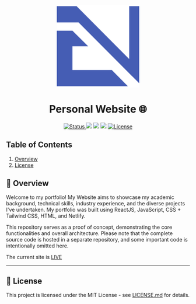 <div align="center">
    <img width=45% src="./src/assets/media/Logo.png">
    <h1>Personal Website 🌐</h1>
    <a href="https://eduardonunez.dev">
        <img alt="Status" src="https://img.shields.io/badge/Status-Live-brightgreen">
    </a>
    <img src="https://img.shields.io/badge/JavaScript-F7DF1E?style=flat&logo=javascript&logoColor=black">
    <img src="https://img.shields.io/badge/HTML5-E34F26?style=flat&logo=html5&logoColor=white">
    <img src="https://img.shields.io/badge/TailwindCSS-38B2AC?style=flat&logo=tailwind-css&logoColor=white">
    <a href="https://opensource.org/licenses/MIT">
        <img alt="License" src="https://img.shields.io/badge/License-MIT-blue.svg?style=flat">
    </a>
</div>

## Table of Contents

1. [Overview](#-overview)
2. [License](#-license)

## 🌟 Overview

Welcome to my portfolio! My Website aims to showcase my academic background, technical skills, industry experience, and the diverse projects I've undertaken. My portfolio was built using ReactJS, JavaScript, CSS + Tailwind CSS, HTML, and Netlify.

This repository serves as a proof of concept, demonstrating the core functionalities and overall architecture. Please note that the complete source code is hosted in a separate repository, and some important code is intentionally omitted here.

The current site is [LIVE](https://eduardonunez.dev)

---

## 📄 License

This project is licensed under the MIT License - see [LICENSE.md](LICENSE.md) for details.
